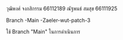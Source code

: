 วุฒิพงศ์ จงกสิกรรม 66112189
ณัฐพนธ์  สมสุข 66111925

Branch
-Main
-Zaeler-wut-patch-3

ใช้ Branch  "Main"  ในการดำเนินการ
